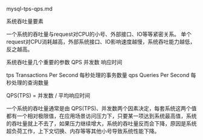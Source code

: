 mysql-tps-qps.md

系统吞吐量要素

一个系统的吞吐量与request对CPU的小号、外部接口、IO等等紧密关系。
单个request对CPU消耗越高，外部系统接口、IO影响速度越慢，系统吞吐能力越低，反之越高。

系统吞吐量几个重要的参数  QPS 并发数 响应时间







tps Transactions Per Second 每秒处理的事务数量
qps Queries Per Second 每秒处理的查询数量

QPS(TPS) = 并发数 / 平均响应时间

一个系统的吞吐量通常是由 QPS(TPS)、并发数两个因素决定，每套系统这两个值都有一个相对极限值，在应用场景访问压力下，只要某一项达到系统最高值，系统的吞吐量就上不去了，如果压力继续增大，系统的吞吐量反而会下降，原因是系统超负荷工作，上下文切换、内存等等其他小号导致系统性能下降。

